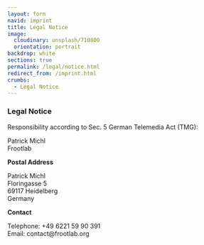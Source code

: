 ```yaml
---
layout: form
navid: imprint
title: Legal Notice
image:
  cloudinary: unsplash/710800
  orientation: portrait
backdrop: white
sections: true
permalink: /legal/notice.html
redirect_from: /imprint.html
crumbs:
  - Legal Notice
---
```


<section class="dark-grey"><h3>Legal Notice</h3></section>
<section class="white">
<p>Responsibility according to Sec. 5 German Telemedia Act (TMG):</p>
<p>Patrick Michl<br>Frootlab</p>
<p><strong>Postal Address</strong></p>
<p>
Patrick Michl<br>
Floringasse 5<br>
69117 Heidelberg<br>
Germany
</p>
<p><strong>Contact</strong></p>
<p>
Telephone: +49 6221 59 90 391 <br>
Email: contact@frootlab.org
</p>

</section>
